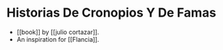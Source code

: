 # Historias De Cronopios Y De Famas

- [[book]] by [[julio cortazar]].
- An inspiration for [[Flancia]].


